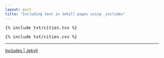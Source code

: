 ```yaml
---
layout: post
title: "Including text in Jekyll pages using _includes"
---
```


<pre>
{% include txt/cities.tsv %}
</pre>

<pre>
{% include txt/cities.csv %}
</pre>

---

[Includes \| Jekyll](https://jekyllrb.com/docs/includes/)